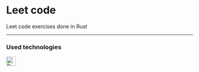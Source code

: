 # Leet code

Leet code exercises done in Rust

---

### Used technologies

[<img align="left" width="26" height="26" alt="Rust" src="https://api.iconify.design/vscode-icons:file-type-rust.svg" style="padding: 0 20px 16px 0">](https://www.rust-lang.org "Rust")
